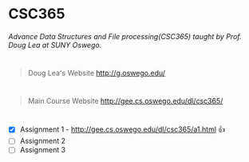# CSC365
###### Advance Data Structures and File processing(CSC365) taught by Prof. Doug Lea at SUNY Oswego.
# 
> Doug Lea's Website
http://g.oswego.edu/
#
> Main Course Website
http://gee.cs.oswego.edu/dl/csc365/
#

- [x] Assignment 1 - http://gee.cs.oswego.edu/dl/csc365/a1.html :+1:
- [ ] Assignment 2 
- [ ] Assignment 3
#